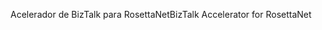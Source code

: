 <span data-ttu-id="80d21-101">Acelerador de BizTalk para RosettaNet</span><span class="sxs-lookup"><span data-stu-id="80d21-101">BizTalk Accelerator for RosettaNet</span></span>